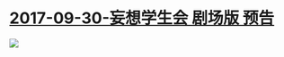 # [2017-09-30-妄想学生会 剧场版 预告](http://www.bilibili.com/blackboard/topic/activity-B1vLzQqoZ.html)
![](https://bilicover2017.github.io/iOS/2017-09-30.jpg)